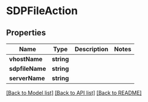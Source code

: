 # SDPFileAction

## Properties
Name | Type | Description | Notes
------------ | ------------- | ------------- | -------------
**vhostName** | **string** |  | 
**sdpfileName** | **string** |  | 
**serverName** | **string** |  | 

[[Back to Model list]](../README.md#documentation-for-models) [[Back to API list]](../README.md#documentation-for-api-endpoints) [[Back to README]](../README.md)


